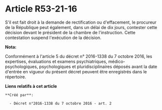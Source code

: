 # Article R53-21-16

S'il est fait droit à la demande de rectification ou d'effacement, le procureur de la République peut également, dans un
délai de dix jours, contester cette décision devant le président de la chambre de l'instruction. Cette contestation suspend
l'exécution de la décision.

**Nota:**

Conformément à l'article 5 du décret n° 2016-1338 du 7 octobre 2016, les expertises, évaluations et examens psychiatriques,
médico-psychologiques, psychologiques et pluridisciplinaires déposés avant la date d'entrée en vigueur du présent décret
peuvent être enregistrés dans le répertoire.

**Liens relatifs à cet article**

	**Créé par**:

	  - Décret n°2016-1338 du 7 octobre 2016 - art. 2
